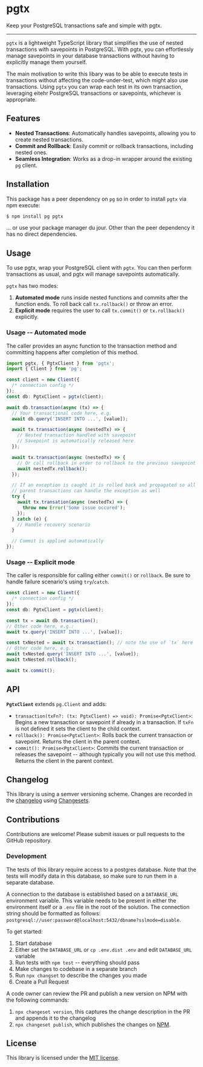 # pgtx

Keep your PostgreSQL transactions safe and simple with pgtx.

---

`pgtx` is a lightweight TypeScript library that simplifies the use of nested transactions with savepoints in PostgreSQL. With pgtx, you can effortlessly manage savepoints in your database transactions without having to explicitly manage them yourself.

The main motivation to write this libary was to be able to execute tests in transactions without affecting the code-under-test, which might also use transactions.
Using `pgtx` you can wrap each test in its own transaction, leveraging eitehr PostgreSQL transactions or savepoints, whichever is appropriate.

## Features

- **Nested Transactions**: Automatically handles savepoints, allowing you to create nested transactions.
- **Commit and Rollback**: Easily commit or rollback transactions, including nested ones.
- **Seamless Integration**: Works as a drop-in wrapper around the existing `pg` client.

## Installation

This package has a peer dependency on `pg` so in order to install `pgtx` via npm execute:

```bash
$ npm install pg pgtx
```

... or use your package manager du jour. Other than the peer dependency it has no direct dependencies.

## Usage

To use pgtx, wrap your PostgreSQL client with `pgtx`. You can then perform transactions as usual, and pgtx will manage savepoints automatically.

`pgtx` has two modes:

1. **Automated mode** runs inside nested functions and commits after the function ends. To roll back call `tx.rollback()` or throw an error.
2. **Explicit mode** requires the user to call `tx.commit()` or `tx.rollback()` explicitly.

### Usage -- Automated mode

The caller provides an async function to the transaction method and committing happens after completion of this method.

```typescript
import pgtx, { PgtxClient } from 'pgtx';
import { Client } from 'pg';

const client = new Client({
  /* connection config */
});
const db: PgtxClient = pgtx(client);

await db.transaction(async (tx) => {
  // Your transactional code here, e.g.
  await db.query('INSERT INTO ...', [value]);

  await tx.transaction(async (nestedTx) => {
    // Nested transaction handled with savepoint
    // Savepoint is automatically released here
  });

  await tx.transaction(async (nestedTx) => {
    // Or call rollback in order to rollback to the previous savepoint
    await nestedTx.rollback();
  });

  // If an exception is caught it is rolled back and propagated so all
  // parent transactions can handle the exception as well
  try {
    await tx.transation(async (nestedTx) => {
      throw new Error('Some issue occured');
    });
  } catch (e) {
    // Handle recovery scenario
  }

  // Commit is applied automatically
});
```

### Usage -- Explicit mode

The caller is responsible for calling either `commit()` or `rollback`. Be sure to handle failure scenario's using `try`/`catch`.

```typescript
const client = new Client({
  /* connection config */
});
const db: PgtxClient = pgtx(client);

const tx = await db.transaction();
// Other code here, e.g.:
await tx.query('INSERT INTO ...', [value]);

const txNested = await tx.transaction(); // note the use of `tx` here
// Other code here, e.g.:
await txNested.query('INSERT INTO ...', [value]);
await txNested.rollback();

await tx.commit();
```

## API

**`PgtxClient`** extends `pg.Client` and adds:

- `transaction(txFn?: (tx: PgtxClient) => void): Promise<PgtxClient>`: Begins a new transaction or savepoint if already in a transaction. If `txFn` is not defined it sets the client to the child context.
- `rollback(): Promise<PgtxClient>`: Rolls back the current transaction or savepoint. Returns the client in the parent context.
- `commit(): Promise<PgtxClient>`: Commits the current transaction or releases the savepoint -- although typically you will not use this method. Returns the client in the parent context.

## Changelog

This library is using a semver versioning scheme.
Changes are recorded in the [changelog](./CHANGELOG.md) using [Changesets](https://www.npmjs.com/package/@changesets/cli).

## Contributions

Contributions are welcome! Please submit issues or pull requests to the GitHub repository.

### Development

The tests of this library require access to a postgres database.
Note that the tests will modify data in this database, so make sure to run them in a separate database.

A connection to the database is established based on a `DATABASE_URL` environment variable.
This variable needs to be present in either the environment itself or a `.env` file in the root of the solution.
The connection string should be formatted as follows: `postgresql://user:password@localhost:5432/dbname?sslmode=disable`.

To get started:

1. Start database
2. Either set the `DATABASE_URL` or `cp .env.dist .env` and edit `DATABASE_URL` variable
3. Run tests with `npm test` -- everything should pass
4. Make changes to codebase in a separate branch
5. Run `npx changset` to describe the changes you made
6. Create a Pull Request

A code owner can review the PR and publish a new version on NPM with the following commands:
1. `npx changeset version`, this captures the change description in the PR and appends it to the changelog
2. `npx changeset publish`, which publishes the changes on [NPM](https://www.npmjs.com/package/@melleb/pgtx).

## License

This library is licensed under the [MIT license](./LICENSE.md).
